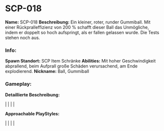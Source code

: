 # SCP-018

**Name:** SCP-018
**Beschreibung:** Ein kleiner, roter, runder Gummiball. Mit einer Rückpralleffizienz von 200 % schafft dieser Ball das Unmögliche, indem er doppelt so hoch aufspringt, als er fallen gelassen wurde. Die Tests stehen noch aus.

### Info:

**Spawn Standort:** SCP Item Schränke
**Abilities:** Mit hoher Geschwindigkeit abprallend, beim Aufprall große Schäden verursachend, am Ende explodierend.
**Nickname:** Ball, Gummiball

### Gameplay:

**Detaillierte Beschreibung:**

|
|
|
|

**Approachable PlayStyles:**

|
|
|
|
